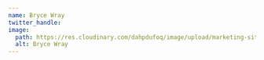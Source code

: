 ```yaml
---
name: Bryce Wray
twitter_handle:
image:
  path: https://res.cloudinary.com/dahpdufoq/image/upload/marketing-site/blog/bryce-wray-rgb-608x912-50pct_bqz8aq.jpg
  alt: Bryce Wray
---
```

